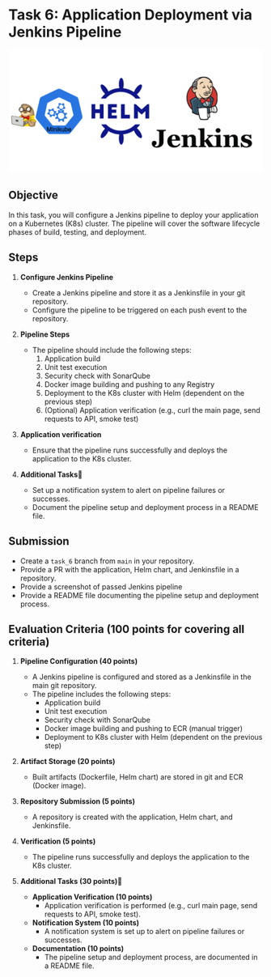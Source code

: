 # Task 6: Application Deployment via Jenkins Pipeline

![task_6 schema](../../visual_assets/task_4-6.png)

## Objective

In this task, you will configure a Jenkins pipeline to deploy your application on a Kubernetes (K8s) cluster. The pipeline will cover the software lifecycle phases of build, testing, and deployment.

## Steps

1. **Configure Jenkins Pipeline**

   - Create a Jenkins pipeline and store it as a Jenkinsfile in your git repository.
   - Configure the pipeline to be triggered on each push event to the repository.

2. **Pipeline Steps**

   - The pipeline should include the following steps:
     1. Application build
     2. Unit test execution
     3. Security check with SonarQube
     4. Docker image building and pushing to any Registry
     5. Deployment to the K8s cluster with Helm (dependent on the previous step)
     6. (Optional) Application verification (e.g., curl the main page, send requests to API, smoke test)

3. **Application verification**
   - Ensure that the pipeline runs successfully and deploys the application to the K8s cluster.
4. **Additional Tasks💫**
   - Set up a notification system to alert on pipeline failures or successes.
   - Document the pipeline setup and deployment process in a README file.

## Submission

- Create a `task_6` branch from `main` in your repository.
- Provide a PR with the application, Helm chart, and Jenkinsfile in a repository.
- Provide a screenshot of passed Jenkins pipeline
- Provide a README file documenting the pipeline setup and deployment process.

## Evaluation Criteria (100 points for covering all criteria)

1. **Pipeline Configuration (40 points)**

   - A Jenkins pipeline is configured and stored as a Jenkinsfile in the main git repository.
   - The pipeline includes the following steps:
     - Application build
     - Unit test execution
     - Security check with SonarQube
     - Docker image building and pushing to ECR (manual trigger)
     - Deployment to K8s cluster with Helm (dependent on the previous step)

2. **Artifact Storage (20 points)**

   - Built artifacts (Dockerfile, Helm chart) are stored in git and ECR (Docker image).

3. **Repository Submission (5 points)**

   - A repository is created with the application, Helm chart, and Jenkinsfile.

4. **Verification (5 points)**

   - The pipeline runs successfully and deploys the application to the K8s cluster.

5. **Additional Tasks (30 points)💫**
   - **Application Verification (10 points)**
     - Application verification is performed (e.g., curl main page, send requests to API, smoke test).
   - **Notification System (10 points)**
     - A notification system is set up to alert on pipeline failures or successes.
   - **Documentation (10 points)**
     - The pipeline setup and deployment process, are documented in a README file.
